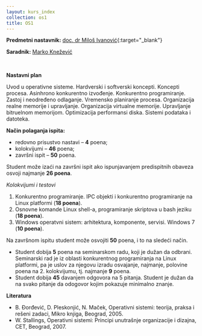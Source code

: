 ```yaml
---
layout: kurs_index
collection: os1
title: OS1
---
```


**Predmetni nastavnik:** [doc. dr Miloš Ivanović](https://imi.pmf.kg.ac.rs/index.php?option=com_content&task=view&id=337&Itemid=77){:target="_blank"}

**Saradnik:** [Marko Knežević]()
&nbsp;

&nbsp;

**Nastavni plan**

Uvod u operativne sisteme. Hardverski i softverski koncepti. Koncepti procesa. Asinhrono konkurentno izvođenje. Konkurentno programiranje. Zastoj i neodređeno odlaganje. Vremensko planiranje procesa. Organizacija realne memorije i upravljanje. Organizacija virtualne memorije. Upravljanje bitruelnom memorijom. Optimizacija performansi diska. Sistemi podataka i datoteka.

**Način polaganja ispita:**

* redovno prisustvo nastavi – **4** poena;
* kolokvijumi – **46** poena;
* završni ispit – **50** poena.

Student može izaći na završni ispit ako ispunjavanjem predispitnih obaveza osvoji najmanje **26 poena**.

*Kolokvijumi i testovi*

1. Konkurentno programiranje. IPC objekti i konkurentno programiranje na Linux platformi (**18 poena**).
2. Osnovne komande Linux shell-a, programiranje skriptova u bash jeziku (**18 poena**).
3. Windows operatvni sistem: arhitektura, komponente, servisi. Windows 7 (**10 poena**).

Na završnom ispitu student može osvojiti **50** poena, i to na sledeći način.

* Student dobija **5** poena na seminarskom radu, koji je dužan da odbrani. Seminarski rad je iz oblasti konkurentnog programiranja na Linux platformi, pa je uslov za njegovu izradu osvajanje, najmanje, polovine poena na 2. kolokvijumu, tj. najmanje **9** poena.
* Student dobija **45** davanjem odgovora na 5 pitanja. Student je dužan da na svako pitanje da odogovor kojim pokazuje minimalno znanje.

**Literatura**


* B. Đorđević, D. Pleskonjić, N. Maček, Operativni sistemi: teorija, praksa i rešeni zadaci, Mikro knjiga, Beograd, 2005.
* W. Stallings, Operativni sistemi: Principi unutrašnje organizacije i dizajna, CET, Beograd, 2007.
